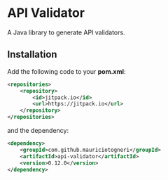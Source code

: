 # API Validator
A Java library to generate API validators.

## Installation

Add the following code to your **pom.xml**:

```xml
<repositories>
    <repository>
        <id>jitpack.io</id>
        <url>https://jitpack.io</url>
    </repository>
</repositories>
```

and the dependency:

```xml
<dependency>
    <groupId>com.github.mauriciotogneri</groupId>
    <artifactId>api-validator</artifactId>
    <version>0.12.0</version>
</dependency>
```